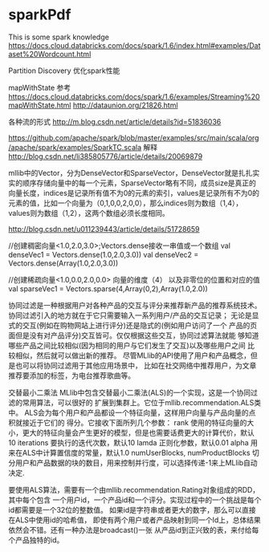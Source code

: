 # sparkPdf
This is  some spark knowledge
https://docs.cloud.databricks.com/docs/spark/1.6/index.html#examples/Dataset%20Wordcount.html

Partition Discovery 优化spark性能

mapWithState 参考 https://docs.cloud.databricks.com/docs/spark/1.6/examples/Streaming%20mapWithState.html
http://dataunion.org/21826.html

各种流的形式
http://m.blog.csdn.net/article/details?id=51836036


https://github.com/apache/spark/blob/master/examples/src/main/scala/org/apache/spark/examples/SparkTC.scala  解释
http://blog.csdn.net/li385805776/article/details/20069879



mllib中的Vector，分为DenseVector和SparseVector，DenseVector就是扎扎实实的顺序存储向量中的每一个元素，SparseVector略有不同，成员size是真正的向量长度，indices是记录所有值不为0的元素的索引，values是记录所有不为0的元素的值，比如一个向量为（0,1,0,0,2,0,0），那么indices则为数组（1,4），values则为数组（1,2），这两个数组必须长度相同。

http://blog.csdn.net/u011239443/article/details/51728659


//创建稠密向量<1.0,2.0,3.0>;Vectors.dense接收一串值或一个数组
val denseVec1 = Vectors.dense(1.0,2.0,3.0))
val denseVec2 = Vectors.dense(Array(1.0,2.0,3.0))

//创建稀疏向量<1.0,0.0,2.0,0.0>
向量的维度（4） 以及非零位的位置和对应的值
val sparseVec1 = Vectors.sparse(4,Array(0,2),Array(1.0,2.0))


协同过滤是一种根据用户对各种产品的交互与评分来推荐新产品的推荐系统技术。
协同过滤引入的地方就在于它只需要输入一系列用户/产品的交互记录；
无论是显式的交互(例如在购物网站上进行评分)还是隐式的(例如用户访问了一个
产品的页面但是没有对产品评分)交互皆可。仅仅根据这些交互，协同过滤算法就能
够知道哪些产品之间比较相似(因为相同的用户与它们发生了交互)以及哪些用户之间
比较相似，然后就可以做出新的推荐。
尽管MLlib的API使用了用户和产品概念，但是也可以将协同过滤用于其他应用场景中，
比如在社交网络中推荐用户，为文章推荐要添加的标签，为电台推荐歌曲等。
 
交替最小二乘法
MLlib中包含交替最小二乘法(ALS)的一个实现，这是一个协同过滤的常用算法，可以很好的
扩展到集群上。它位于mllib.recommendation.ALS类中。
ALS会为每个用户和产品都设一个特征向量，这样用户向量与产品向量的点积就接近于它们的
得分。它接收下面所列几个参数：
  rank
        使用的特征向量的大小，更大的特征向量会产生更好的模型，但是也需要话费更大的计算代价，默认10
  iterations
        要执行的迭代次数，默认10
   lamda
        正则化参数，默认0.01
   alpha
        用来在ALS中计算置信度的常量，默认1.0
   numUserBlocks,  numProductBlocks
        切分用户和产品数据的块的数目，用来控制并行度，可以选择传递-1来上MLlib自动决定.
 
要使用ALS算法，需要有一个由mllib.recommendation.Rating对象组成的RDD，其中每个包含
一个用户id，一个产品id和一个评分。实现过程中的一个挑战是每个id都需要是一个32位的整数值。
如果id是字符串或者更大的数字，那么可以直接在ALS中使用id的哈希值，
即使有两个用户或者产品映射到同一个Id上，总体结果依然会不错。还有一种办法是broadcast()一张
从产品id到正兴致的表，来付给每个产品独特的id。
